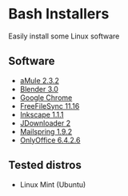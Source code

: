 # Bash Installers
Easily install some Linux software

## Software
* [aMule 2.3.2](amule)
* [Blender 3.0](blender)
* [Google Chrome](chrome)
* [FreeFileSync 11.16](freefilesync)
* [Inkscape 1.1.1](inkscape)
* [JDownloader 2](jdownloader)
* [Mailspring 1.9.2](mailspring)
* [OnlyOffice 6.4.2.6](onlyoffice)

## Tested distros
* Linux Mint (Ubuntu)
